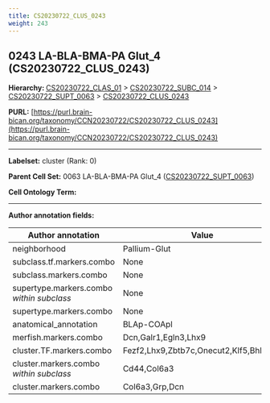 ```yaml
---
title: CS20230722_CLUS_0243
weight: 243
---
```

## 0243 LA-BLA-BMA-PA Glut_4 (CS20230722_CLUS_0243)
<b>Hierarchy: </b>
[CS20230722_CLAS_01](../CS20230722_CLAS_01) >
[CS20230722_SUBC_014](../CS20230722_SUBC_014) >
[CS20230722_SUPT_0063](../CS20230722_SUPT_0063) >
[CS20230722_CLUS_0243](../CS20230722_CLUS_0243)

**PURL:** [https://purl.brain-bican.org/taxonomy/CCN20230722/CS20230722_CLUS_0243](https://purl.brain-bican.org/taxonomy/CCN20230722/CS20230722_CLUS_0243)

---


**Labelset:** cluster (Rank: 0)

**Parent Cell Set:** 0063 LA-BLA-BMA-PA Glut_4 ([CS20230722_SUPT_0063](../CS20230722_SUPT_0063))



**Cell Ontology Term:** 

[MARKER GENES.]: #


---

[TRANSFERRED ANNOTATIONS.]: #


[AUTHOR ANNOTATION FIELDS.]: #


**Author annotation fields:**

| Author annotation | Value |
|-------------------|-------|
|neighborhood|Pallium-Glut|
|subclass.tf.markers.combo|None|
|subclass.markers.combo|None|
|supertype.markers.combo _within subclass_|None|
|supertype.markers.combo|None|
|anatomical_annotation|BLAp-COApl|
|merfish.markers.combo|Dcn,Galr1,Egln3,Lhx9|
|cluster.TF.markers.combo|Fezf2,Lhx9,Zbtb7c,Onecut2,Klf5,Bhlhe22|
|cluster.markers.combo _within subclass_|Cd44,Col6a3|
|cluster.markers.combo|Col6a3,Grp,Dcn|
